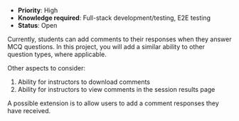 * **Priority**: High
* **Knowledge required**: Full-stack development/testing, E2E testing
* **Status**: Open

Currently, students can add comments to their responses when they answer MCQ questions. In this project, you will add a similar ability to other question types, where applicable.

Other aspects to consider:
1. Ability for instructors to download comments
1. Ability for instructors to view comments in the session results page

A possible extension is to allow users to add a comment responses they have received.

